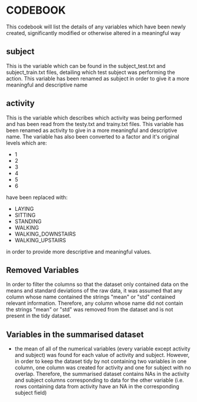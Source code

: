 # CODEBOOK

This codebook will list the details of any variables which have been newly created, significantly
modified or otherwise altered in a meaningful way


## subject
This is the variable which can be found in the subject_test.txt and subject_train.txt files, detailing
which test subject was performing the action. This variable has been renamed as subject in order to 
give it a more meaningful and descriptive name

## activity
This is the variable which describes which activity was being performed and has been read from the 
testy.txt and trainy.txt files. This variable has been renamed as activity to give in a more meaningful
and descriptive name. The variable has also been converted to a factor and it's original levels which are:
* 1
* 2
* 3
* 4
* 5
* 6

have been replaced with: 
* LAYING
* SITTING
* STANDING
* WALKING
* WALKING_DOWNSTAIRS
* WALKING_UPSTAIRS

in order to provide more descriptive and meaningful values.

## Removed Variables
In order to filter the columns so that the dataset only contained data on the means and standard deviations of 
the raw data, it was assumed that any column whose name contained the strings "mean" or "std" contained relevant information.
Therefore, any column whose name did not contain the strings "mean" or "std" was removed from the dataset and is not
present in the tidy dataset.

## Variables in the summarised dataset
* the mean of all of the numerical variables (every variable except activity and subject) was found for
each value of activity and subject. However, in order to keep the dataset tidy by not containing two variables in
one column, one column was created for activity and one for subject with no overlap. Therefore, the summarised dataset contains
NAs in the activity and subject columns corresponding to data for the other variable (i.e. rows containing data from activity have
an NA in the corresponding subject field)